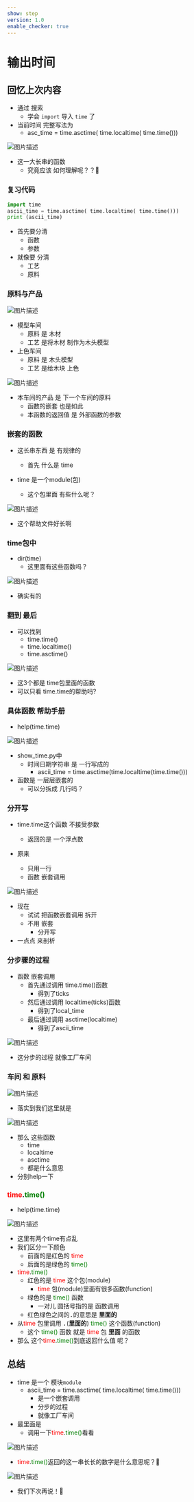 ```yaml
---
show: step
version: 1.0
enable_checker: true
---
```


# 输出时间

## 回忆上次内容

- 通过 搜索
	- 学会 `import` 导入 `time` 了
- 当前时间 完整写法为
  - asc_time = time.asctime( time.localtime( time.time()))

![图片描述](https://doc.shiyanlou.com/courses/uid1190679-20221007-1665146302633)

- 这一大长串的函数
	- 究竟应该 如何理解呢？？🤔

### 复习代码

```python
import time
ascii_time = time.asctime( time.localtime( time.time()))
print (ascii_time)
```

- 首先要分清
	- 函数
	- 参数
- 就像要 分清
	- 工艺
	- 原料

### 原料与产品

![图片描述](https://doc.shiyanlou.com/courses/uid1190679-20221010-1665379308104)

- 模型车间
	- 原料 是 木材
	- 工艺 是将木材 制作为木头模型
- 上色车间
	- 原料 是 木头模型
	- 工艺 是给木块 上色

![图片描述](https://doc.shiyanlou.com/courses/uid1190679-20221011-1665475725532)

- 本车间的产品 是 下一个车间的原料
	- 函数的嵌套 也是如此
	- 本函数的返回值 是 外部函数的参数

### 嵌套的函数

- 这长串东西 是 有规律的
	- 首先 什么是 time

- time 是一个module(包)
	- 这个包里面 有些什么呢？

![图片描述](https://doc.shiyanlou.com/courses/uid1190679-20220925-1664114987198)

- 这个帮助文件好长啊

### time包中

- dir(time)
  - 这里面有这些函数吗？

![图片描述](https://doc.shiyanlou.com/courses/uid1190679-20220925-1664115145674)

- 确实有的

### 翻到 最后

- 可以找到
	- time.time()
	- time.localtime()
	- time.asctime()

![图片描述](https://doc.shiyanlou.com/courses/uid1190679-20221010-1665379024417)

- 这3个都是 time包里面的函数
- 可以只看 time.time的帮助吗?

### 具体函数 帮助手册

- help(time.time)

![图片描述](https://doc.shiyanlou.com/courses/uid1190679-20210813-1628837673343)

- show_time.py中
	- 时间日期字符串 是 一行写成的
		-  ascii_time = time.asctime(time.localtime(time.time()))
- 函数是 一层层嵌套的
	- 可以分拆成 几行吗？

### 分开写

- time.time这个函数 不接受参数
	- 返回的是 一个浮点数

- 原来
	- 只用一行
	- 函数 嵌套调用

![图片描述](https://doc.shiyanlou.com/courses/uid1190679-20220318-1647597703048)

- 现在
	- 试试 把函数嵌套调用 拆开
	- 不用 嵌套
		- 分开写
- 一点点 来剖析

### 分步骤的过程

- 函数 嵌套调用
	- 首先通过调用 time.time()函数 
		- 得到了ticks
	- 然后通过调用 localtime(ticks)函数 
		- 得到了local_time
	- 最后通过调用 asctime(localtime) 
		- 得到了ascii_time

![图片描述](https://doc.shiyanlou.com/courses/uid1190679-20220318-1647598144662)

- 这分步的过程 就像工厂车间

### 车间 和 原料

![图片描述](https://doc.shiyanlou.com/courses/uid1190679-20221011-1665475725532)

- 落实到我们这里就是

![图片描述](https://doc.shiyanlou.com/courses/uid1190679-20230412-1681286168306)

- 那么 这些函数
	- time
	- localtime
	- asctime
	- 都是什么意思
- 分别help一下

### <span style="color:red">time</span>.<span style="color:green">time()</span>

- help(time.time)

![图片描述](https://doc.shiyanlou.com/courses/uid1190679-20210813-1628837778251)

- 这里有两个time有点乱
- 我们区分一下颜色
	- 前面的是红色的 <span style="color:red">time</span>
	- 后面的是绿色的 <span style="color:green">time()</span>
- <span style="color:red">time</span>.<span style="color:green">time()</span>
  - 红色的是 <span style="color:red">time</span> 这个包(module)
	 -  <span style="color:red">time</span> 包(module)里面有很多函数(function)
  - 绿色的是 <span style="color:green">time()</span> 函数
	- 一对儿 圆括号指的是 函数调用 
  - 红色绿色之间的<kbd>.</kbd>的意思是 **里面的**
- 从<span style="color:red">time</span> 包里调用 <kbd>.</kbd>(**里面的**) <span style="color:green">time()</span> 这个函数(function)
  - 这个 <span style="color:green">time()</span> 函数 就是  <span style="color:red">time</span> 包 **里面** 的函数
- 那么 这个<span style="color:red">time</span>.<span style="color:green">time()</span>到底返回什么值 呢？

## 总结

- time 是一个 模块`module`
	- ascii_time = time.asctime( time.localtime( time.time()))
		- 是一个嵌套调用
		- 分步的过程 
		- 就像工厂车间
- 最里面是
	- 调用一下<span style="color:red">time</span>.<span style="color:green">time()</span>看看

![图片描述](https://doc.shiyanlou.com/courses/uid1190679-20210813-1628837973195)

- <span style="color:red">time</span>.<span style="color:green">time()</span>返回的这一串长长的数字是什么意思呢？🤔

![图片描述](https://doc.shiyanlou.com/courses/uid1190679-20220318-1647599035064)

- 我们下次再说！👋
